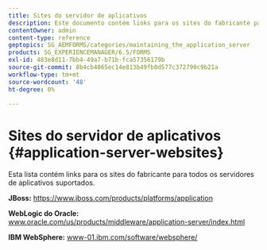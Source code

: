 ```yaml
---
title: Sites do servidor de aplicativos
description: Este documento contém links para os sites do fabricante para todos os servidores de aplicativos compatíveis.
contentOwner: admin
content-type: reference
geptopics: SG_AEMFORMS/categories/maintaining_the_application_server
products: SG_EXPERIENCEMANAGER/6.5/FORMS
exl-id: 483e8d11-7bb4-49a7-b71b-fca57356179b
source-git-commit: 8b4cb4065ec14e813b49fb0d577c372790c9b21a
workflow-type: tm+mt
source-wordcount: '48'
ht-degree: 0%

---
```


# Sites do servidor de aplicativos {#application-server-websites}

Esta lista contém links para os sites do fabricante para todos os servidores de aplicativos suportados.

**JBoss:** https://www.jboss.com/products/platforms/application

**WebLogic do Oracle:** www.oracle.com/us/products/middleware/application-server/index.html

**IBM WebSphere:** www-01.ibm.com/software/websphere/
